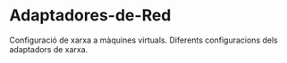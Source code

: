 # Adaptadores-de-Red
Configuració de xarxa a màquines virtuals. Diferents configuracions dels adaptadors de xarxa.
